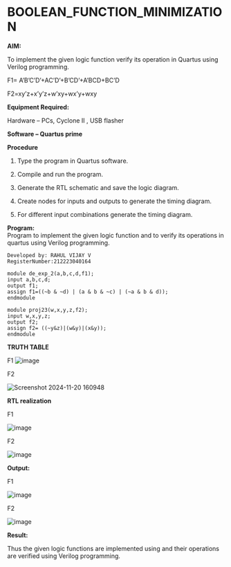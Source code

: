 # BOOLEAN_FUNCTION_MINIMIZATION

**AIM:**

To implement the given logic function verify its operation in Quartus using Verilog programming.

F1= A’B’C’D’+AC’D’+B’CD’+A’BCD+BC’D 

F2=xy’z+x’y’z+w’xy+wx’y+wxy

**Equipment Required:**

Hardware – PCs, Cyclone II , USB flasher

**Software – Quartus prime**

**Procedure**

1.	Type the program in Quartus software.

2.	Compile and run the program.

3.	Generate the RTL schematic and save the logic diagram.

4.	Create nodes for inputs and outputs to generate the timing diagram.

5.	For different input combinations generate the timing diagram.


**Program:**<BR>
Program to implement the given logic function and to verify its operations in quartus using Verilog programming. 
```
Developed by: RAHUL VIJAY V
RegisterNumber:212223040164
```
```
module de_exp_2(a,b,c,d,f1);
input a,b,c,d;
output f1;
assign f1=((~b & ~d) | (a & b & ~c) | (~a & b & d));
endmodule

```
```
module proj23(w,x,y,z,f2);
input w,x,y,z;
output f2;
assign f2= ((~y&z)|(w&y)|(x&y));
endmodule
```
**TRUTH TABLE**

F1
![image](https://github.com/user-attachments/assets/1557f0c2-fbb6-42e1-b1f1-dd1cc245dbde)


F2

![Screenshot 2024-11-20 160948](https://github.com/user-attachments/assets/d6788986-8f5e-4ffb-85de-18ee9df1fb0b)



**RTL realization**

F1

![image](https://github.com/user-attachments/assets/390dee0a-6285-4af9-94f3-aa0d18d09bd1)


F2

![image](https://github.com/user-attachments/assets/2b6ece49-d879-47e9-884c-3f7daf819025)



**Output:**

F1

![image](https://github.com/user-attachments/assets/08ba5e9e-087e-48dc-acbd-6861f4582a0c)


F2

![image](https://github.com/user-attachments/assets/ddfce599-fb32-4695-bd54-e4296250389f)


**Result:**

Thus the given logic functions are implemented using and their operations are verified using Verilog programming.

